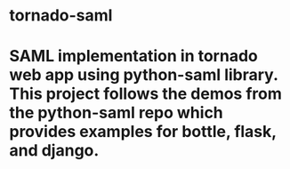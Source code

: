 # tornado-saml

# SAML implementation in tornado web app using python-saml library. This project follows the demos from the python-saml repo which provides examples for bottle, flask, and django.
